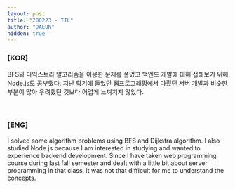 ```yaml
---
layout: post
title: "200223 - TIL"
author: "DAEUN"
hidden: true
---
```


### [KOR]
BFS와 다익스트라 알고리즘을 이용한 문제를 풀었고 백엔드 개발에 대해 접해보기 위해 Node.js도 공부했다. 지난 학기에 들었던 웹프로그래밍에서 다뤘던 서버 개발과 비슷한 부분이 많아 우려했던 것보다 어렵게 느껴지지 않았다.
<br><br><br>
### [ENG]
I solved some algorithm problems using BFS and Dijkstra algorithm. I also studied Node.js because I am interested in studying and wanted to experience backend development. Since I have taken web programming course during last fall semester and dealt with a little bit about server programming in that class, it was not that difficult for me to understand the concepts.